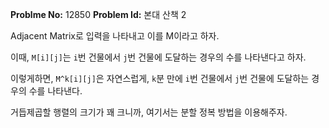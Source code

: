 **Problme No:** 12850
**Problem Id:** 본대 산책 2


Adjacent Matrix로 입력을 나타내고 이를 M이라고 하자.


이때, `M[i][j]`는 `i`번 건물에서 `j`번 건물에 도달하는 경우의 수를 나타낸다고 하자.


이렇게하면, `M^k[i][j]`은 자연스럽게, `k`분 만에 `i`번 건물에서 `j`번 건물에 도달하는 경우의 수를 나타낸다.


거듭제곱할 행렬의 크기가 꽤 크니까, 여기서는 분할 정복 방법을 이용해주자.
